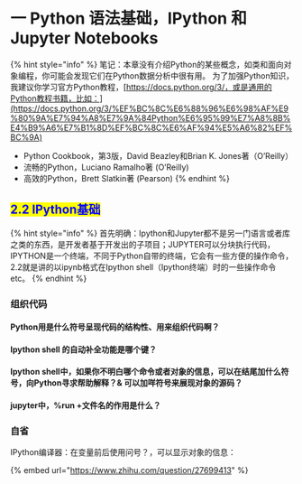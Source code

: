 # 一 Python 语法基础，IPython 和 Jupyter Notebooks



{% hint style="info" %}
笔记：本章没有介绍Python的某些概念，如类和面向对象编程，你可能会发现它们在Python数据分析中很有用。 为了加强Python知识，我建议你学习官方Python教程，[https://docs.python.org/3/，或是通用的Python教程书籍，比如：](https://docs.python.org/3/%EF%BC%8C%E6%88%96%E6%98%AF%E9%80%9A%E7%94%A8%E7%9A%84Python%E6%95%99%E7%A8%8B%E4%B9%A6%E7%B1%8D%EF%BC%8C%E6%AF%94%E5%A6%82%EF%BC%9A)

* Python Cookbook，第3版，David Beazley和Brian K. Jones著（O’Reilly）
* 流畅的Python，Luciano Ramalho著 (O’Reilly)
* 高效的Python，Brett Slatkin著 (Pearson)
{% endhint %}

## <mark style="color:blue;">2.2 IPython基础</mark> <a href="#22ipython-ji-chu" id="22ipython-ji-chu"></a>

{% hint style="info" %}
首先明确：Ipython和Jupyter都不是另一门语言或者库之类的东西，是开发者基于开发出的子项目；JUPYTER可以分块执行代码，IPYTHON是一个终端，不同于Python自带的终端，它会有一些方便的操作命令，2.2就是讲的以ipynb格式在Ipython shell（Ipython终端）时的一些操作命令etc。
{% endhint %}

### 组织代码

#### Python用是什么符号呈现代码的结构性、用来组织代码啊？

#### Ipython shell 的自动补全功能是哪个键？

#### Ipython shell中，如果你不明白哪个命令或者对象的信息，可以在结尾加什么符号，向Python寻求帮助解释？& 可以加咩符号来展现对象的源码？

#### jupyter中，%run +文件名的作用是什么？



### 自省 <a href="#zi-sheng" id="zi-sheng"></a>

IPython编译器：在变量前后使用问号？，可以显示对象的信息：

{% embed url="https://www.zhihu.com/question/27699413" %}

##
